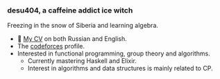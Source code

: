 ### desu404, a caffeine addict ice witch

Freezing in the snow of Siberia and learning algebra.
+ 🌱 [My CV](https://github.com/desu404/cv) on both Russian and English.
+ The [codeforces](https://codeforces.com/profile/eloczka) profile.
+ Interested in functional programming, group theory and algorithms.
  + Currently mastering Haskell and Elixir.
  + Interest in algorithms and data structures is mainly related to CP.
